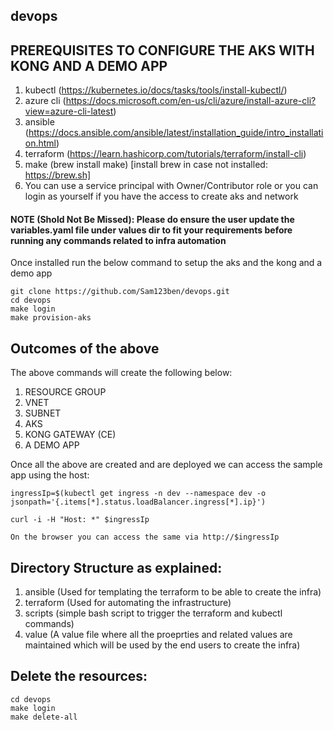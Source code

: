 ## devops

## PREREQUISITES TO CONFIGURE THE AKS WITH KONG AND A DEMO APP

1. kubectl (https://kubernetes.io/docs/tasks/tools/install-kubectl/)
2. azure cli (https://docs.microsoft.com/en-us/cli/azure/install-azure-cli?view=azure-cli-latest)
3. ansible (https://docs.ansible.com/ansible/latest/installation_guide/intro_installation.html)
4. terraform (https://learn.hashicorp.com/tutorials/terraform/install-cli)
5. make (brew install make) [install brew in case not installed: https://brew.sh]
6. You can use a service principal with Owner/Contributor role or you can login as yourself if you have the access to create aks and network

#### NOTE (Shold Not Be Missed): Please do ensure the user update the variables.yaml file under values dir to fit your requirements before running any commands related to infra automation

Once installed run the below command to setup the aks and the kong and a demo app

    git clone https://github.com/Sam123ben/devops.git
    cd devops
    make login
    make provision-aks

## Outcomes of the above
The above commands will create the following below:

1. RESOURCE GROUP
2. VNET
3. SUBNET
4. AKS
5. KONG GATEWAY (CE)
6. A DEMO APP

Once all the above are created and are deployed we can access the sample app using the host:

    ingressIp=$(kubectl get ingress -n dev --namespace dev -o jsonpath='{.items[*].status.loadBalancer.ingress[*].ip}')
    
    curl -i -H "Host: *" $ingressIp

    On the browser you can access the same via http://$ingressIp

## Directory Structure as explained:

1. ansible (Used for templating the terraform to be able to create the infra)
2. terraform (Used for automating the infrastructure)
3. scripts (simple bash script to trigger the terraform and kubectl commands)
4. value (A value file where all the proeprties and related values are maintained which will be used by the end users to create the infra)

## Delete the resources:
    cd devops
    make login
    make delete-all